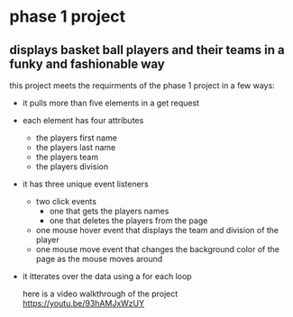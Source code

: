 # phase 1 project

## displays basket ball players and their teams in a funky and fashionable way

this project meets the requirments of the phase 1 project in a few ways:

* it pulls more than five elements in a get request
* each element has four attributes
    * the players first name
    * the players last name
    * the players team
    * the players division
* it has three unique event listeners 
    * two click events
        * one that gets the players names 
        * one that deletes the players from the page
    * one mouse hover event that displays the team and division of the player
    * one mouse move event that changes the background color of the page as the mouse moves around
* it itterates over the data using a for each loop

    here is a video walkthrough of the project
    https://youtu.be/93hAMJxWzUY



